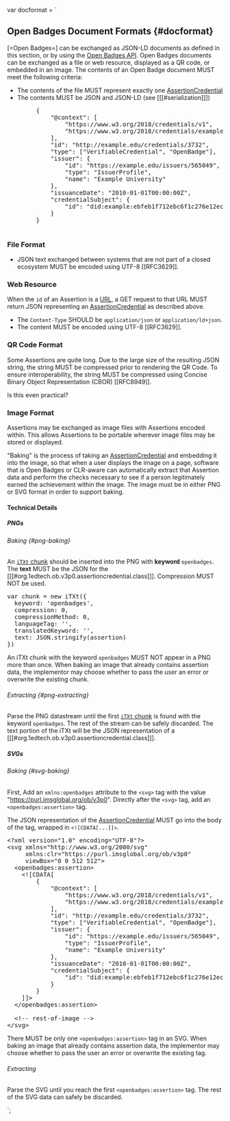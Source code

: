 var docformat = `

## Open Badges Document Formats {#docformat}

[=Open Badges=] can be exchanged as JSON-LD documents as defined in this section, or by using the [Open Badges API](#api). Open Badges documents can be exchanged as a file or web resource, displayed as a QR code, or embedded in an image. The contents of an Open Badge document MUST meet the following criteria:

- The contents of the file MUST represent exactly one [AssertionCredential](#org.1edtech.ob.v3p0.assertioncredential.class)
- The contents MUST be JSON and JSON-LD (see [[[#serialization]]])

<aside class="example" title="Sample Open Badges File Contents">
    <pre class="json vc" data-schema="org.1edtech.ob.v3p0.assertion.class"
         data-vc-vm="https://example.edu/issuers/565049#key-1">
        {
            "@context": [
                "https://www.w3.org/2018/credentials/v1",
                "https://www.w3.org/2018/credentials/examples/v1"
            ],
            "id": "http://example.edu/credentials/3732",
            "type": ["VerifiableCredential", "OpenBadge"],
            "issuer": {
                "id": "https://example.edu/issuers/565049",
                "type": "IssuerProfile",
                "name": "Example University"
            },
            "issuanceDate": "2010-01-01T00:00:00Z",
            "credentialSubject": {
                "id": "did:example:ebfeb1f712ebc6f1c276e12ec21"
            }
        }
    </pre>
</aside>

### File Format

- JSON text exchanged between systems that are not part of a closed ecosystem MUST be encoded using UTF-8 [[RFC3629]].

### Web Resource

When the <code>id</code> of an Assertion is a [URL](#url), a GET request to that URL MUST return JSON representing an [AssertionCredential](#org.1edtech.ob.v3p0.assertioncredential.class) as described above.

- The <code>Content-Type</code> SHOULD be <code>application/json</code> or <code>application/ld+json</code>.
- The content MUST be encoded using UTF-8 [[RFC3629]].

### QR Code Format

Some Assertions are quite long. Due to the large size of the resulting JSON string, the string MUST be compressed prior to rendering the QR Code. To ensure interoperability, the string MUST be compressed using Concise Binary Object Representation (CBOR) [[RFC8949]].

<div class="issue">
  Is this even practical?
</div>

### Image Format

Assertions may be exchanged as image files with Assertions encoded within. This allows Assertions to be portable wherever image files may be stored or displayed.

"Baking" is the process of taking an [AssertionCredential](#org.1edtech.ob.v3p0.assertioncredential.class) and embedding it into the image, so that when a user displays the image on a page, software that is Open Badges or CLR-aware can automatically extract that Assertion data and perform the checks necessary to see if a person legitimately earned the achievement within the image. The image must be in either PNG or SVG format in order to support baking.

#### Technical Details

##### PNGs

###### Baking {#png-baking}

An <a href="http://www.w3.org/TR/PNG/#11iTXt"><code>iTXt</code> chunk</a> should be inserted into the PNG with **keyword** <code>openbadges</code>. The **text** MUST be the JSON for the [[[#org.1edtech.ob.v3p0.assertioncredential.class]]]. Compression MUST NOT be used.

<pre class="js example" title="An example of creating a chunk (assuming an iTXt constructor)">
var chunk = new iTXt({
  keyword: 'openbadges',
  compression: 0,
  compressionMethod: 0,
  languageTag: '',
  translatedKeyword: '',
  text: JSON.stringify(assertion)
})
</pre>

An iTXt chunk with the keyword <code>openbadges</code> MUST NOT appear in a PNG more than once. When baking an image that already contains assertion data, the implementor may choose whether to pass the user an error or overwrite the existing chunk.

###### Extracting {#png-extracting}

Parse the PNG datastream until the first <a href="http://www.w3.org/TR/PNG/#11iTXt"><code>iTXt</code> chunk</a> is found with the keyword <code>openbadges</code>. The rest of the stream can be safely discarded. The text portion of the iTXt will be the JSON representation of a [[[#org.1edtech.ob.v3p0.assertioncredential.class]]].

##### SVGs

###### Baking {#svg-baking}

First, Add an <code>xmlns:openbadges</code> attribute to the <code>&lt;svg></code> tag with the value "https://purl.imsglobal.org/ob/v3p0". Directly after the <code>&lt;svg></code> tag, add an <code>&lt;openbadges:assertion></code> tag.

The JSON representation of the [AssertionCredential](#org.1edtech.ob.v3p0.assertioncredential.class) MUST go into the body of the tag, wrapped in <code>&lt;![CDATA[...]]></code>.

<pre class="xml example" title="An example of a well baked SVG">
&lt;?xml version="1.0" encoding="UTF-8"?>
&lt;svg xmlns="http://www.w3.org/2000/svg"
     xmlns:clr="https://purl.imsglobal.org/ob/v3p0"
     viewBox="0 0 512 512">
  &lt;openbadges:assertion>
    &lt;![CDATA[
        {
            "@context": [
                "https://www.w3.org/2018/credentials/v1",
                "https://www.w3.org/2018/credentials/examples/v1"
            ],
            "id": "http://example.edu/credentials/3732",
            "type": ["VerifiableCredential", "OpenBadge"],
            "issuer": {
                "id": "https://example.edu/issuers/565049",
                "type": "IssuerProfile",
                "name": "Example University"
            },
            "issuanceDate": "2010-01-01T00:00:00Z",
            "credentialSubject": {
                "id": "did:example:ebfeb1f712ebc6f1c276e12ec21"
            }
        }
    ]]>
  &lt;/openbadges:assertion>

  &lt;!-- rest-of-image -->
&lt;/svg>
</pre>

There MUST be only one <code>&lt;openbadges:assertion></code> tag in an SVG. When baking an image that already contains assertion data, the implementor may choose whether to pass the user an error or overwrite the existing tag.

###### Extracting

Parse the SVG until you reach the first <code>&lt;openbadges:assertion></code> tag. The rest of the SVG data can safely be discarded.

`;
